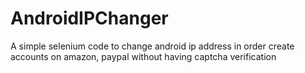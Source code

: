 # AndroidIPChanger
A simple selenium code to change android ip address in order create accounts on amazon, paypal without having captcha verification
